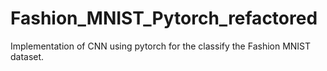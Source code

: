 # Fashion_MNIST_Pytorch_refactored
Implementation of CNN using pytorch for the classify the Fashion MNIST dataset.
